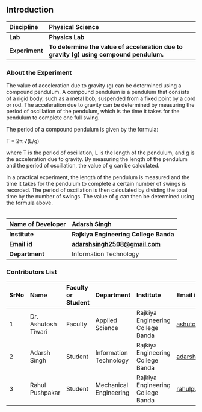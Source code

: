 ## Introduction


<b>Discipline | <b>Physical Science
:--|:--|
<b> Lab | <b> Physics Lab
<b> Experiment|     <b> To determine the value of acceleration due to gravity (g) using compound pendulum.

### About the Experiment 

The value of acceleration due to gravity (g) can be determined using a compound pendulum. A compound pendulum is a pendulum that consists of a rigid body, such as a metal bob, suspended from a fixed point by a cord or rod. The acceleration due to gravity can be determined by measuring the period of oscillation of the pendulum, which is the time it takes for the pendulum to complete one full swing.<br>
  
The period of a compound pendulum is given by the formula:<br>
  
  T = 2π √(L/g)<br>
  
where T is the period of oscillation, L is the length of the pendulum, and g is the acceleration due to gravity. By measuring the length of the pendulum and the period of oscillation, the value of g can be calculated.<br>
  
In a practical experiment, the length of the pendulum is measured and the time it takes for the pendulum to complete a certain number of swings is recorded. The period of oscillation is then calculated by dividing the total time by the number of swings. The value of g can then be determined using the formula above.<br><br>

<b>Name of Developer | <b> Adarsh Singh
:--|:--|
<b> Institute | <b> Rajkiya Engineering College Banda 
<b> Email id|     <b> adarshsingh2508@gmail.com  
<b> Department |  Information Technology

### Contributors List

SrNo | Name | Faculty or Student | Department| Institute | Email id
:--|:--|:--|:--|:--|:--|
1 | Dr. Ashutosh Tiwari | Faculty | Applied Science | Rajkiya Engineering College Banda | ashutosh.tiwari@recbanda.ac.in
2 | Adarsh Singh | Student | Information Technology| Rajkiya Engineering College Banda | adarshsingh2508@gmail.com  
3 | Rahul Pushpakar | Student | Mechanical Engineering| Rajkiya Engineering College Banda | rahulpushpker@gmail.com
